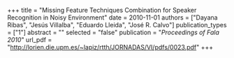 +++
title = "Missing Feature Techniques Combination for Speaker Recognition in Noisy Environment"
date = 2010-11-01
authors = ["Dayana Ribas", "Jesús Villalba", "Eduardo Lleida", "José R. Calvo"]
publication_types = ["1"]
abstract = ""
selected = "false"
publication = "*Proceedings of Fala 2010*"
url_pdf = "http://lorien.die.upm.es/~lapiz/rtth/JORNADAS/VI/pdfs/0023.pdf"
+++


